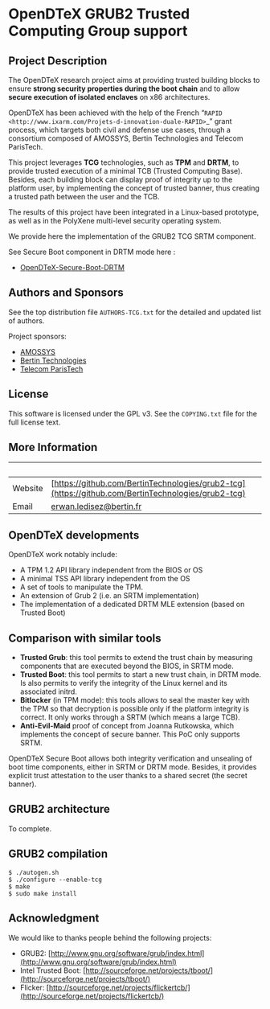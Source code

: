 # OpenDTeX GRUB2 Trusted Computing Group support

## Project Description

The OpenDTeX research project aims at providing trusted building
blocks to ensure **strong security properties during the boot chain**
and to allow **secure execution of isolated enclaves** on x86
architectures.

OpenDTeX has been achieved with the help of the French “`RAPID
<http://www.ixarm.com/Projets-d-innovation-duale-RAPID>`_” grant
process, which targets both civil and defense use cases, through a
consortium composed of AMOSSYS, Bertin Technologies and Telecom
ParisTech.

This project leverages **TCG** technologies, such as **TPM** and
**DRTM**, to provide trusted execution of a minimal TCB (Trusted
Computing Base). Besides, each building block can display proof of
integrity up to the platform user, by implementing the concept of
trusted banner, thus creating a trusted path between the user and the
TCB.

The results of this project have been integrated in a Linux-based
prototype, as well as in the PolyXene multi-level security operating
system.

We provide here the implementation of the GRUB2 TCG SRTM component.

See Secure Boot component in DRTM mode here :
* [OpenDTeX-Secure-Boot-DRTM](https://github.com/AMOSSYS/OpenDTeX-Secure-Boot-DRTM)


## Authors and Sponsors

See the top distribution file ``AUTHORS-TCG.txt`` for the detailed and updated list
of authors.

Project sponsors:

* [AMOSSYS](http://www.amossys.fr)
* [Bertin Technologies](http://www.bertin.fr)
* [Telecom ParisTech](https://www.telecom-paristech.fr)


## License

This software is licensed under the GPL v3. See the
``COPYING.txt`` file for the full license text.


## More Information

| &nbsp;   | &nbsp; |
| ------   | -----  |
| Website  | [https://github.com/BertinTechnologies/grub2-tcg](https://github.com/BertinTechnologies/grub2-tcg) |
| Email    | erwan.ledisez@bertin.fr |


## OpenDTeX developments

OpenDTeX work notably include:

* A TPM 1.2 API library independent from the BIOS or OS
* A minimal TSS API library independent from the OS
* A set of tools to manipulate the TPM.
* An extension of Grub 2 (i.e. an SRTM implementation)
* The implementation of a dedicated DRTM MLE extension (based on Trusted Boot)


## Comparison with similar tools

* **Trusted Grub**: this tool permits to extend the trust chain
  by measuring components that are executed beyond the BIOS, in SRTM mode.
* **Trusted Boot**: this tool permits to start a new trust chain, in DRTM
  mode. Is also permits to verify the integrity of the Linux kernel
  and its associated initrd.
* **Bitlocker** (in TPM mode): this tools allows to seal the master key
  with the TPM so that decryption is possible only if the platform
  integrity is correct. It only works through a SRTM (which means a large
  TCB).
* **Anti-Evil-Maid** proof of concept from Joanna Rutkowska, which
  implements the concept of secure banner. This PoC only supports
  SRTM.

OpenDTeX Secure Boot allows both integrity verification and unsealing
of boot time components, either in SRTM or DRTM mode. Besides, it
provides explicit trust attestation to the user thanks to a shared
secret (the secret banner).

## GRUB2 architecture

To complete.

## GRUB2 compilation

```
$ ./autogen.sh
$ ./configure --enable-tcg
$ make
$ sudo make install
```


## Acknowledgment

We would like to thanks people behind the following projects:

* GRUB2: [http://www.gnu.org/software/grub/index.html](http://www.gnu.org/software/grub/index.html)
* Intel Trusted Boot: [http://sourceforge.net/projects/tboot/](http://sourceforge.net/projects/tboot/)
* Flicker: [http://sourceforge.net/projects/flickertcb/](http://sourceforge.net/projects/flickertcb/)
